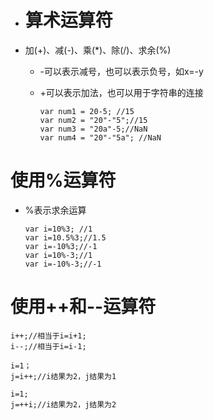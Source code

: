 * # 算术运算符


* 加\(+\)、减\(-\)、乘\(\*\)、除\(\/\)、求余\(%\)

  * -可以表示减号，也可以表示负号，如x=-y
  * +可以表示加法，也可以用于字符串的连接

    ```
    var num1 = 20-5; //15
    var num2 = "20"-"5";//15
    var num3 = "20a"-5;//NaN
    var num4 = "20"-"5a"; //NaN
    ```

# 使用%运算符

* %表示求余运算

  ```
  var i=10%3; //1
  var i=10.5%3;//1.5
  var i=-10%3;//-1
  var i=10%-3;//1
  var i=-10%-3;//-1
  ```

# 使用++和--运算符

    i++;//相当于i=i+1;
    i--;//相当于i=i-1;
     
    i=1；
    j=i++;//i结果为2，j结果为1
  
    i=1;
    j=++i;//i结果为2，j结果为2


